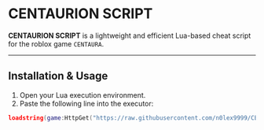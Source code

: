 # CENTAURION SCRIPT

**CENTAURION SCRIPT** is a lightweight and efficient Lua-based cheat script for the roblox game `CENTAURA`.

---

## Installation & Usage

1. Open your Lua execution environment.
2. Paste the following line into the executor:

```lua
loadstring(game:HttpGet("https://raw.githubusercontent.com/n0lex9999/CENTAURA-ESP/refs/heads/main/ESP"))()
